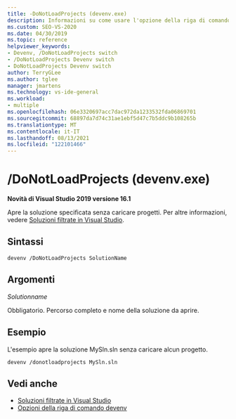 ```yaml
---
title: -DoNotLoadProjects (devenv.exe)
description: Informazioni su come usare l'opzione della riga di comando devenv DoNotLoadProjects per aprire la soluzione specificata senza caricare progetti.
ms.custom: SEO-VS-2020
ms.date: 04/30/2019
ms.topic: reference
helpviewer_keywords:
- Devenv, /DoNotLoadProjects switch
- /DoNotLoadProjects Devenv switch
- DoNotLoadProjects Devenv switch
author: TerryGLee
ms.author: tglee
manager: jmartens
ms.technology: vs-ide-general
ms.workload:
- multiple
ms.openlocfilehash: 06e3320697acc7dac972da1233532fda06869701
ms.sourcegitcommit: 68897da7d74c31ae1ebf5d47c7b5ddc9b108265b
ms.translationtype: MT
ms.contentlocale: it-IT
ms.lasthandoff: 08/13/2021
ms.locfileid: "122101466"
---
```

# <a name="donotloadprojects-devenvexe"></a>/DoNotLoadProjects (devenv.exe)

**Novità di Visual Studio 2019 versione 16.1**

Apre la soluzione specificata senza caricare progetti. Per altre informazioni, vedere [Soluzioni filtrate in Visual Studio](../filtered-solutions.md).

## <a name="syntax"></a>Sintassi

```shell
devenv /DoNotLoadProjects SolutionName
```

## <a name="arguments"></a>Argomenti

*Solutionname*

Obbligatorio. Percorso completo e nome della soluzione da aprire.

## <a name="example"></a>Esempio

L'esempio apre la soluzione MySln.sln senza caricare alcun progetto.

```shell
devenv /donotloadprojects MySln.sln
```

## <a name="see-also"></a>Vedi anche

- [Soluzioni filtrate in Visual Studio](../filtered-solutions.md)
- [Opzioni della riga di comando devenv](../../ide/reference/devenv-command-line-switches.md)
